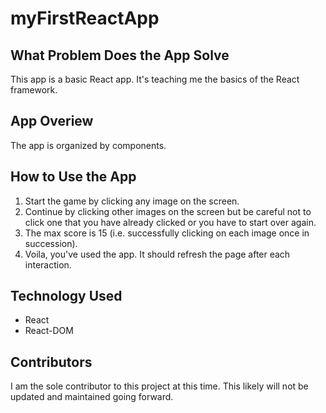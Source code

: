 # myFirstReactApp

## What Problem Does the App Solve
This app is a basic React app. It's teaching me the basics of the React framework.

## App Overiew
The app is organized by components.

## How to Use the App
1. Start the game by clicking any image on the screen.
1. Continue by clicking other images on the screen but be careful not to click one that you have already clicked or you have to start over again.
1. The max score is 15 (i.e. successfully clicking on each image once in succession).
2. Voila, you've used the app. It should refresh the page after each interaction.

## Technology Used
* React
* React-DOM

## Contributors
I am the sole contributor to this project at this time. This likely will not be updated and maintained going forward.